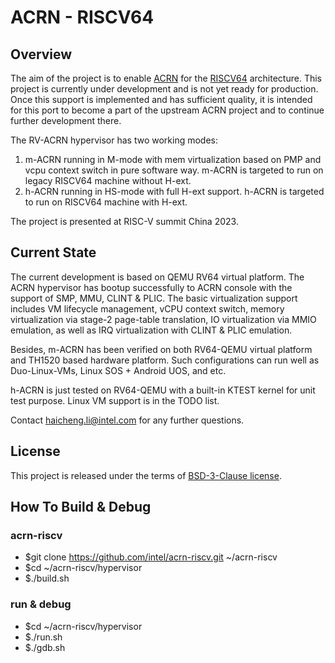 # ACRN - RISCV64

## Overview
The aim of the project is to enable [ACRN][ACRN] for the [RISCV64][RISCV64] architecture. This project is currently under development and is not yet ready for production. Once this support is implemented and has sufficient quality, it is intended for this port to become a part of the upstream ACRN project and to continue further development there.

The RV-ACRN hypervisor has two working modes:
1) m-ACRN running in M-mode with mem virtualization based on PMP and vcpu context switch in pure software way. m-ACRN is targeted to run on legacy RISCV64 machine without H-ext.
2) h-ACRN running in HS-mode with full H-ext support. h-ACRN is targeted to run on RISCV64 machine with H-ext.

The project is presented at RISC-V summit China 2023.

## Current State

The current development is based on QEMU RV64 virtual platform. The ACRN hypervisor has bootup successfully to ACRN console with the support of SMP, MMU, CLINT & PLIC. The basic virtualization support includes VM lifecycle management, vCPU context switch, memory virtualization via stage-2 page-table translation, IO virtualization via MMIO emulation, as well as IRQ virtualization with CLINT & PLIC emulation.  

Besides, m-ACRN has been verified on both RV64-QEMU virtual platform and TH1520 based hardware platform. Such configurations can run well as Duo-Linux-VMs, Linux SOS + Android UOS, and etc.

h-ACRN is just tested on RV64-QEMU with a built-in KTEST kernel for unit test purpose. Linux VM support is in the TODO list.

Contact haicheng.li@intel.com for any further questions.

## License
This project is released under the terms of [BSD-3-Clause license](LICENSE).

## How To Build & Debug

### acrn-riscv
*	$git clone https://github.com/intel/acrn-riscv.git ~/acrn-riscv
*	$cd ~/acrn-riscv/hypervisor
*	$./build.sh

### run & debug
*	$cd ~/acrn-riscv/hypervisor
*	$./run.sh
*	$./gdb.sh


[ACRN]: https://github.com/projectacrn/acrn-hypervisor
[RISCV64]: https://riscv.org/
